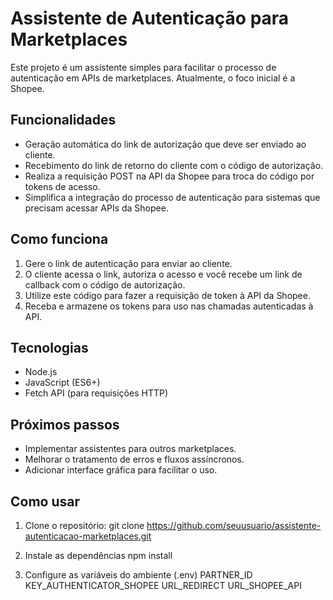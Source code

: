 # Assistente de Autenticação para Marketplaces

Este projeto é um assistente simples para facilitar o processo de autenticação em APIs de marketplaces. Atualmente, o foco inicial é a Shopee.

## Funcionalidades

- Geração automática do link de autorização que deve ser enviado ao cliente.
- Recebimento do link de retorno do cliente com o código de autorização.
- Realiza a requisição POST na API da Shopee para troca do código por tokens de acesso.
- Simplifica a integração do processo de autenticação para sistemas que precisam acessar APIs da Shopee.

## Como funciona

1. Gere o link de autenticação para enviar ao cliente.
2. O cliente acessa o link, autoriza o acesso e você recebe um link de callback com o código de autorização.
3. Utilize este código para fazer a requisição de token à API da Shopee.
4. Receba e armazene os tokens para uso nas chamadas autenticadas à API.

## Tecnologias

- Node.js
- JavaScript (ES6+)
- Fetch API (para requisições HTTP)

## Próximos passos

- Implementar assistentes para outros marketplaces.
- Melhorar o tratamento de erros e fluxos assíncronos.
- Adicionar interface gráfica para facilitar o uso.

## Como usar

1. Clone o repositório:
   git clone https://github.com/seuusuario/assistente-autenticacao-marketplaces.git

2. Instale as dependências
   npm install

3. Configure as variáveis do ambiente (.env)
   PARTNER_ID
   KEY_AUTHENTICATOR_SHOPEE
   URL_REDIRECT
   URL_SHOPEE_API
